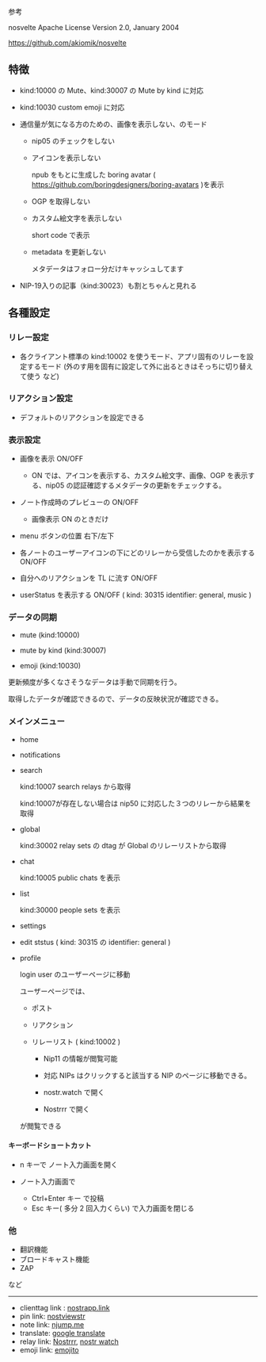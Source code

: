 参考

nosvelte
Apache License
Version 2.0, January 2004

https://github.com/akiomik/nosvelte

## 特徴

- kind:10000 の Mute、kind:30007 の Mute by kind に対応
- kind:10030 custom emoji に対応
- 通信量が気になる方のための、画像を表示しない、のモード

  - nip05 のチェックをしない
  - アイコンを表示しない

    npub をもとに生成した boring avatar ( https://github.com/boringdesigners/boring-avatars )を表示

  - OGP を取得しない
  - カスタム絵文字を表示しない

    short code で表示

  - metadata を更新しない

    メタデータはフォロー分だけキャッシュしてます

- NIP-19入りの記事（kind:30023）も割とちゃんと見れる


## 各種設定

### リレー設定

- 各クライアント標準の kind:10002 を使うモード、アプリ固有のリレーを設定するモード (外のす用を固有に設定して外に出るときはそっちに切り替えて使う など)

### リアクション設定

- デフォルトのリアクションを設定できる

### 表示設定

- 画像を表示 ON/OFF

  - ON では、アイコンを表示する、カスタム絵文字、画像、OGP を表示する、nip05 の認証確認するメタデータの更新をチェックする。

- ノート作成時のプレビューの ON/OFF

  - 画像表示 ON のときだけ

- menu ボタンの位置 右下/左下

- 各ノートのユーザーアイコンの下にどのリレーから受信したのかを表示する ON/OFF

- 自分へのリアクションを TL に流す ON/OFF

- userStatus を表示する ON/OFF ( kind: 30315 identifier: general, music )

### データの同期

- mute (kind:10000)

- mute by kind (kind:30007)

- emoji (kind:10030)

更新頻度が多くなさそうなデータは手動で同期を行う。

取得したデータが確認できるので、データの反映状況が確認できる。

### メインメニュー

- home
- notifications
- search

  kind:10007 search relays から取得

  kind:10007が存在しない場合は nip50 に対応した３つのリレーから結果を取得

- global

  kind:30002 relay sets の dtag が Global のリレーリストから取得

- chat

  kind:10005 public chats を表示

- list

  kind:30000 people sets を表示

- settings

- edit ststus ( kind: 30315 の identifier: general )

- profile

  login user のユーザーページに移動

  ユーザーページでは、

  - ポスト
  - リアクション
  - リレーリスト ( kind:10002 )

    - Nip11 の情報が閲覧可能

    - 対応 NIPs はクリックすると該当する NIP のページに移動できる。

    - nostr.watch で開く
    - Nostrrr で開く

  が閲覧できる

#### キーボードショートカット

- n キーで ノート入力画面を開く

- ノート入力画面で
  - Ctrl+Enter キー で投稿
  - Esc キー( 多分 2 回入力くらい) で入力画面を閉じる

### 他

- 翻訳機能
- ブロードキャスト機能
- ZAP

など




----
- clienttag link : [nostrapp.link](https://nostrapp.link/)
- pin link: [nostviewstr](https://nostviewstr.vercel.app/)
- note link: [njump.me](https://njump.me/)
- translate: [google translate](https://translate.google.com/)
- relay link: [Nostrrr](https://nostrrr.com/), [nostr watch](https://legacy.nostr.watch/)
- emoji link: [emojito](https://emojito.meme/)